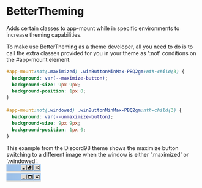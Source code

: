 # BetterTheming  
Adds certain classes to app-mount while in specific environments to increase theming capabilities.


To make use BetterTheming as a theme developer, all you need to do is to call the extra classes provided for you in your theme as ':not' conditions on the #app-mount element.
```css
#app-mount:not(.maximized) .winButtonMinMax-PBQ2gm:nth-child(3) {
  background: var(--maximize-button);
  background-size: 9px 9px;
  background-position: 1px 0;
}

#app-mount:not(.windowed) .winButtonMinMax-PBQ2gm:nth-child(3) {
  background: var(--unmaximize-button);
  background-size: 9px 9px;
  background-position: 1px 0;
}
``` 
This example from the Discord98 theme shows the maximize button switching to a different image when the window is either '.maximized' or '.windowed'.  
![Example Image](https://github.com/dotkwa/BetterDiscordThings/raw/master/v1/plugins/BetterTheming/example.png "Example Image")